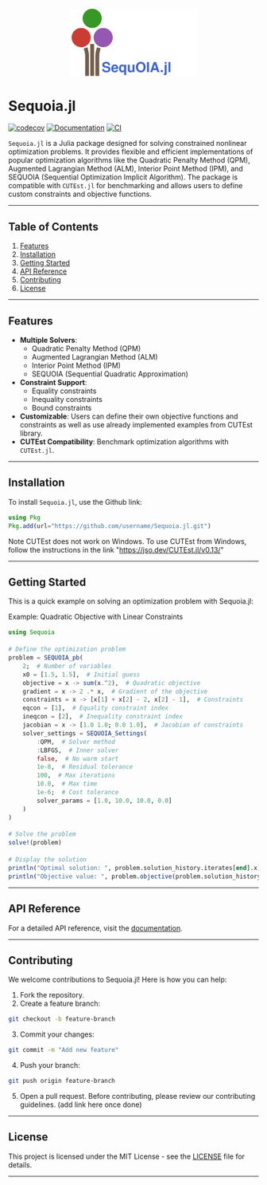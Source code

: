 [//]: Logo
<p align="center">
<img
    src="./docs/src/assets/sequoia_logo.svg"
    width=256px
    >
</p>

# Sequoia.jl

[![codecov](https://codecov.io/github/LucianNita/Sequoia.jl/graph/badge.svg?token=WcYswle2ml)](https://codecov.io/github/LucianNita/Sequoia.jl)
[![Documentation](https://img.shields.io/badge/docs-dev-blue.svg)](https://luciannita.github.io/Sequoia.jl/dev)
[![CI](https://github.com/LucianNita/Sequoia.jl/actions/workflows/CI.yml/badge.svg)](https://github.com/LucianNita/Sequoia.jl/actions/workflows/CI.yml)

`Sequoia.jl` is a Julia package designed for solving constrained nonlinear optimization problems. It provides flexible and efficient implementations of popular optimization algorithms like the Quadratic Penalty Method (QPM), Augmented Lagrangian Method (ALM), Interior Point Method (IPM), and SEQUOIA (Sequential Optimization Implicit Algorithm). The package is compatible with `CUTEst.jl` for benchmarking and allows users to define custom constraints and objective functions.

---

## Table of Contents
1. [Features](#features)
2. [Installation](#installation)
3. [Getting Started](#getting-started)
4. [API Reference](#api-reference)
5. [Contributing](#contributing)
6. [License](#license)

---

## Features

- **Multiple Solvers**:
  - Quadratic Penalty Method (QPM)
  - Augmented Lagrangian Method (ALM)
  - Interior Point Method (IPM)
  - SEQUOIA (Sequential Quadratic Approximation)
- **Constraint Support**:
  - Equality constraints
  - Inequality constraints
  - Bound constraints
- **Customizable**: Users can define their own objective functions and constraints as well as use already implemented examples from CUTEst library.
- **CUTEst Compatibility**: Benchmark optimization algorithms with `CUTEst.jl`.

---

## Installation

To install `Sequoia.jl`, use the Github link:

```julia
using Pkg
Pkg.add(url="https://github.com/username/Sequoia.jl.git")
```

Note CUTEst does not work on Windows. To use CUTEst from Windows, follow the instructions in the link "https://jso.dev/CUTEst.jl/v0.13/"

---

## Getting Started 
 
This is a quick example on solving an optimization problem with Sequoia.jl:

Example: Quadratic Objective with Linear Constraints

```julia
using Sequoia

# Define the optimization problem
problem = SEQUOIA_pb(
    2;  # Number of variables
    x0 = [1.5, 1.5],  # Initial guess
    objective = x -> sum(x.^2),  # Quadratic objective
    gradient = x -> 2 .* x,  # Gradient of the objective
    constraints = x -> [x[1] + x[2] - 2, x[2] - 1],  # Constraints
    eqcon = [1],  # Equality constraint index
    ineqcon = [2],  # Inequality constraint index
    jacobian = x -> [1.0 1.0; 0.0 1.0],  # Jacobian of constraints
    solver_settings = SEQUOIA_Settings(
        :QPM,  # Solver method
        :LBFGS,  # Inner solver
        false,  # No warm start
        1e-8,  # Residual tolerance
        100,  # Max iterations
        10.0,  # Max time
        1e-6;  # Cost tolerance
        solver_params = [1.0, 10.0, 10.0, 0.0]
    )
)

# Solve the problem
solve!(problem)

# Display the solution
println("Optimal solution: ", problem.solution_history.iterates[end].x)
println("Objective value: ", problem.objective(problem.solution_history.iterates[end].x))
```

---

## API Reference 

For a detailed API reference, visit the [documentation](https://luciannita.github.io/Sequoia.jl/dev/). 

---

## Contributing 

We welcome contributions to Sequoia.jl! Here is how you can help:

1. Fork the repository.
2. Create a feature branch:
```bash
git checkout -b feature-branch
```
3. Commit your changes:
```bash
git commit -m "Add new feature"
```
4. Push your branch:
```bash
git push origin feature-branch
```
5. Open a pull request.
Before contributing, please review our contributing guidelines. (add link here once done)

---

## License

This project is licensed under the MIT License - see the [LICENSE](https://github.com/LucianNita/Sequoia.jl/blob/main/LICENSE) file for details.

---